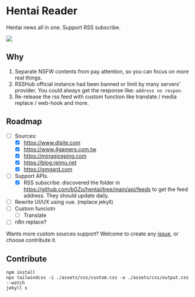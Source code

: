 # Hentai Reader

Hentai news all in one. Support RSS subscribe.


![](https://raw.githack.com/bGZo/assets/dev/2025/202502150013399.png)


## Why

1. Separate NSFW contents from pay attention, so you can focus on more real things.
2. RSSHub official instance had been banned or limit by many servers' provider. You could always get the response like: `address no respon`.
3. Re-release the rss feed with custom function like translate / media replace / web-hook and more.

## Roadmap

- [ ] Sources:
  - [x] https://www.dlsite.com
  - [x] https://www.4gamers.com.tw
  - [x] https://mingqiceping.com
  - [x] https://blog.reimu.net
  - [x] https://gmgard.com
- [ ] Support APIs.
  - [x] RSS subscribe: discovered the folder in https://github.com/bGZo/hentai/tree/main/api/feeds to get the feed address. They should update daily.
- [ ] Rewrite UI/UX using vue. (replace jekyll)
- [ ] Custom funciotn
  - [ ] Translate 
- [ ] n8n replace?

Wants more custom sources support? Welcome to create any [issue](https://github.com/bGZo/hentai/issues/new), or choose contribute it.

<!--## APIs

Request Address: `http://hentai.bgzo.cc`

| Name | Route | Description | Method | Note |
|-------|------|------|------|------|
| Feed  | `/feeds/${tag_name_with_hyphen_and_lower}` | RSS feed, return xml | `GET` | `${tag_name_with_slash_and_lower}` is the url string handle by `lower()` and hyphen(`-`). <br/>For example, we have a `DLsite Game Ranking.xml` file in server, then the correct full url address will be `http://hentai.bgzo.cc/feeds/alsite-game-ranking.xml`; |
| Contents | `/archives/${year}/${month}/${day}.json` | Contents, return JSON response | `GET` | **NOTE**: The timezone of response is GMT, format it whatever you want |
-->


## Contribute

```shell
npm install
npx tailwindcss -i ./assets/css/custom.css -o ./assets/css/output.css --watch
jekyll s
```
